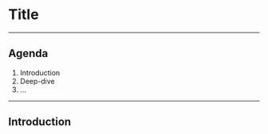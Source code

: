 <!--
class: center, middle
-->

# Title

---

## Agenda

1. Introduction
2. Deep-dive
3. ...

---

## Introduction

<!--TITLE demo -->
<!--STYLE
@import url(https://fonts.googleapis.com/css?family=Yanone+Kaffeesatz);
@import url(https://fonts.googleapis.com/css?family=Droid+Serif:400,700,400italic);
@import url(https://fonts.googleapis.com/css?family=Ubuntu+Mono:400,700,400italic);

body { font-family: 'Droid Serif'; }
h1, h2, h3 {
    font-family: 'Yanone Kaffeesatz';
    font-weight: normal;
}
.remark-code, .remark-inline-code { font-family: 'Ubuntu Mono'; }
-->
